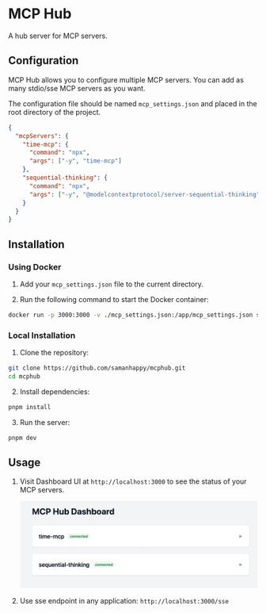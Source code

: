# MCP Hub

A hub server for MCP servers.

## Configuration

MCP Hub allows you to configure multiple MCP servers. You can add as many stdio/sse MCP servers as you want.

The configuration file should be named `mcp_settings.json` and placed in the root directory of the project.

```json
{
  "mcpServers": {
    "time-mcp": {
      "command": "npx",
      "args": ["-y", "time-mcp"]
    },
    "sequential-thinking": {
      "command": "npx",
      "args": ["-y", "@modelcontextprotocol/server-sequential-thinking"]
    }
  }
}
```

## Installation

### Using Docker

1. Add your `mcp_settings.json` file to the current directory.

2. Run the following command to start the Docker container:

```bash
docker run -p 3000:3000 -v ./mcp_settings.json:/app/mcp_settings.json samanhappy/mcphub
```

### Local Installation

1. Clone the repository:

```bash
git clone https://github.com/samanhappy/mcphub.git
cd mcphub
```

2. Install dependencies:

```bash
pnpm install
```

3. Run the server:

```bash
pnpm dev
```

## Usage

1. Visit Dashboard UI at `http://localhost:3000` to see the status of your MCP servers.

   ![](assets/dashboard.png)

2. Use sse endpoint in any application: `http://localhost:3000/sse`

